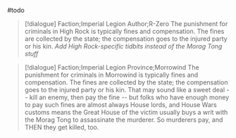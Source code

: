 #todo
>[!dialogue] Faction;Imperial Legion Author;R-Zero
>The punishment for criminals in High Rock is typically fines and compensation. The fines are collected by the state; the compensation goes to the injured party or his kin.
>*Add High Rock-specific tidbits instead of the Morag Tong stuff*

>[!dialogue] Faction;Imperial Legion Province;Morrowind
>The punishment for criminals in Morrowind is typically fines and compensation. The fines are collected by the state; the compensation goes to the injured party or his kin. That may sound like a sweet deal -- kill an enemy, then pay the fine -- but folks who have enough money to pay such fines are almost always House lords, and House Wars customs means the Great House of the victim usually buys a writ with the Morag Tong to assassinate the murderer. So murderers pay, and THEN they get killed, too.